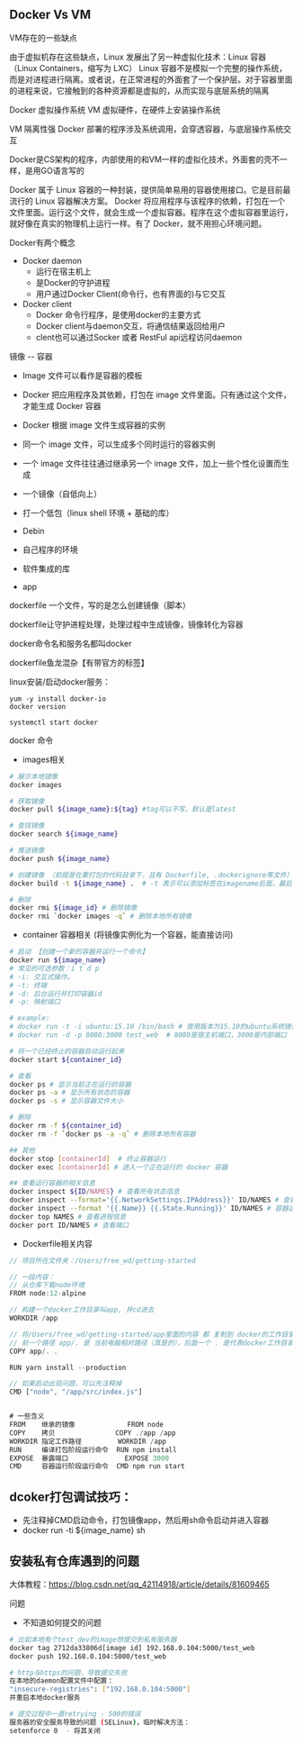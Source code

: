 ## Docker Vs VM

VM存在的一些缺点

由于虚拟机存在这些缺点，Linux 发展出了另一种虚拟化技术：Linux 容器（Linux Containers，缩写为 LXC）
Linux 容器不是模拟一个完整的操作系统，而是对进程进行隔离。或者说，在正常进程的外面套了一个保护层。对于容器里面的进程来说，它接触到的各种资源都是虚拟的，从而实现与底层系统的隔离

Docker 虚拟操作系统
VM 虚拟硬件，在硬件上安装操作系统

VM 隔离性强
Docker 部署的程序涉及系统调用，会穿透容器，与底层操作系统交互



Docker是CS架构的程序，内部使用的和VM一样的虚拟化技术，外面套的壳不一样，是用GO语言写的

Docker 属于 Linux 容器的一种封装，提供简单易用的容器使用接口。它是目前最流行的 Linux 容器解决方案。
Docker 将应用程序与该程序的依赖，打包在一个文件里面。运行这个文件，就会生成一个虚拟容器。程序在这个虚拟容器里运行，就好像在真实的物理机上运行一样。有了 Docker，就不用担心环境问题。

Docker有两个概念
- Docker daemon 
    - 运行在宿主机上
    - 是Docker的守护进程
    - 用户通过Docker Client(命令行，也有界面的)与它交互
- Docker client
    - Docker 命令行程序，是使用docker的主要方式
    - Docker client与daemon交互，将通信结果返回给用户
    - clent也可以通过Socker 或者 RestFul api远程访问daemon


镜像 -- 容器

- Image 文件可以看作是容器的模板
- Docker 把应用程序及其依赖，打包在 image 文件里面。只有通过这个文件，才能生成 Docker 容器
- Docker 根据 image 文件生成容器的实例
- 同一个 image 文件，可以生成多个同时运行的容器实例
- 一个 image 文件往往通过继承另一个 image 文件，加上一些个性化设置而生成

- 一个镜像（自低向上）
 - 打一个低包（linux shell 环境 + 基础的库）
 - Debin
 - 自己程序的环境
 - 软件集成的库
 - app

dockerfile 一个文件，写的是怎么创建镜像（脚本）

dockerfile让守护进程处理，处理过程中生成镜像，镜像转化为容器

docker命令名和服务名都叫docker

dockerfile鱼龙混杂【有带官方的标签】

linux安装/启动docker服务：
```
yum -y install docker-io
docker version

systemctl start docker
```


docker 命令
- images相关 
```sh
# 展示本地镜像
docker images

# 获取镜像
docker pull ${image_name}:${tag} #tag可以不写，默认是latest

# 查找镜像
docker search ${image_name}

# 推送镜像
docker push ${image_name}

# 创建镜像 （前提是在要打包的代码目录下，且有 Dockerfile, .dockerignore等文件）
docker build -t ${image_name} .  # -t 表示可以添加标签在imagename后面，最后的 . 表示当前目录

# 删除
docker rmi ${image_id} # 删除镜像
docker rmi `docker images -q` # 删除本地所有镜像
```

- container 容器相关 (将镜像实例化为一个容器，能直接访问)
```sh
# 启动 【创建一个新的容器并运行一个命令】
docker run ${image_name}
# 常见的可选参数：i t d p
# -i: 交互式操作。
# -t: 终端
# -d: 后台运行并打印容器id
# -p: 映射端口

# example:
# docker run -t -i ubuntu:15.10 /bin/bash # 使用版本为15.10的ubuntu系统镜像来运行容器
# docker run -d -p 8080:3000 test_web  # 8080是宿主机端口，3000是内部端口

# 将一个已经终止的容器启动运行起来
docker start ${container_id}

# 查看
docker ps # 显示当前正在运行的容器
docker ps -a # 显示所有状态的容器
docker ps -s # 显示容器文件大小

# 删除
docker rm -f ${container_id}
docker rm -f `docker ps -a -q` # 删除本地所有容器

## 其他
docker stop [containerId]  # 终止容器运行
docker exec [containerId] # 进入一个正在运行的 docker 容器

## 查看运行容器的相关信息
docker inspect ${ID/NAMES} # 查看所有状态信息
docker inspect --format='{{.NetworkSettings.IPAddress}}' ID/NAMES # 查看容器ip地址
docker inspect --format '{{.Name}} {{.State.Running}}' ID/NAMES # 容器运行状态
docker top NAMES # 查看进程信息
docker port ID/NAMES # 查看端口

```

- Dockerfile相关内容
```js
// 项目所在文件夹：/Users/free_wd/getting-started

// 一段内容：
// 从仓库下载node环境
FROM node:12-alpine  

// 构建一个docker工作目录叫app, 并cd进去
WORKDIR /app  

// 将/Users/free_wd/getting-started/app里面的内容 都 复制到 docker的工作目录 /app里面去
// 前一个路径 app/. 是 当前电脑相对路径（真是的），后面一个 . 是代表docker工作目录路径
COPY app/. .  

RUN yarn install --production

// 如果启动出现问题，可以先注释掉
CMD ["node", "/app/src/index.js"]


# 一些含义
FROM	继承的镜像	          FROM node
COPY	拷贝	             COPY ./app /app
WORKDIR	指定工作路径	       WORKDIR /app
RUN	    编译打包阶段运行命令	RUN npm install
EXPOSE	暴露端口	          EXPOSE 3000
CMD	    容器运行阶段运行命令	CMD npm run start
```


## dcoker打包调试技巧：
- 先注释掉CMD启动命令，打包镜像app，然后用sh命令启动并进入容器
- docker run -ti ${image_name} sh


## 安装私有仓库遇到的问题
大体教程：https://blog.csdn.net/qq_42114918/article/details/81609465

问题
- 不知道如何提交的问题
```sh
# 比如本地有个test_dev的image想提交到私有服务器
docker tag 2712da33806d[image id] 192.168.0.104:5000/test_web
docker push 192.168.0.104:5000/test_web

# http与https的问题，导致提交失败
在本地的daemon配置文件中配置： 
"insecure-registries": ["192.168.0.104:5000"]
并重启本地docker服务

# 提交过程中一直retrying - 500的错误
服务器的安全服务导致的问题 (SELinux)，临时解决方法：
setenforce 0  - 将其关闭
```



